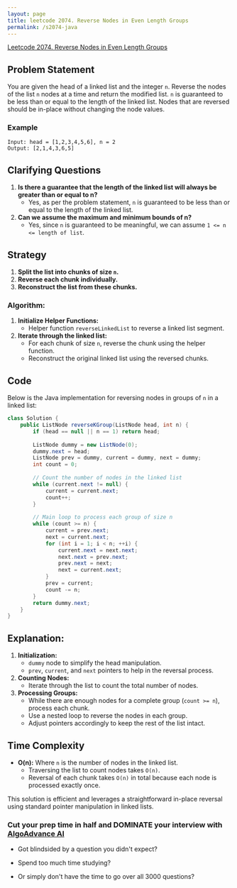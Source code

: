 ```yaml
---
layout: page
title: leetcode 2074. Reverse Nodes in Even Length Groups
permalink: /s2074-java
---
```

[Leetcode 2074. Reverse Nodes in Even Length Groups](https://algoadvance.github.io/algoadvance/l2074)
## Problem Statement
You are given the head of a linked list and the integer `n`. Reverse the nodes of the list `n` nodes at a time and return the modified list. `n` is guaranteed to be less than or equal to the length of the linked list. Nodes that are reversed should be in-place without changing the node values. 

### Example
```
Input: head = [1,2,3,4,5,6], n = 2
Output: [2,1,4,3,6,5]
```

## Clarifying Questions
1. **Is there a guarantee that the length of the linked list will always be greater than or equal to n?**
    - Yes, as per the problem statement, `n` is guaranteed to be less than or equal to the length of the linked list.
2. **Can we assume the maximum and minimum bounds of n?**
    - Yes, since `n` is guaranteed to be meaningful, we can assume `1 <= n <= length of list`.

## Strategy
1. **Split the list into chunks of size `n`.**
2. **Reverse each chunk individually.**
3. **Reconstruct the list from these chunks.**

### Algorithm:
1. **Initialize Helper Functions:**
   - Helper function `reverseLinkedList` to reverse a linked list segment.
2. **Iterate through the linked list:**
   - For each chunk of size `n`, reverse the chunk using the helper function.
   - Reconstruct the original linked list using the reversed chunks.

## Code
Below is the Java implementation for reversing nodes in groups of `n` in a linked list:

```java
class Solution {
    public ListNode reverseKGroup(ListNode head, int n) {
        if (head == null || n == 1) return head;
        
        ListNode dummy = new ListNode(0);
        dummy.next = head;
        ListNode prev = dummy, current = dummy, next = dummy;
        int count = 0;
        
        // Count the number of nodes in the linked list
        while (current.next != null) {
            current = current.next;
            count++;
        }
        
        // Main loop to process each group of size n
        while (count >= n) {
            current = prev.next;
            next = current.next;
            for (int i = 1; i < n; ++i) {
                current.next = next.next;
                next.next = prev.next;
                prev.next = next;
                next = current.next;
            }
            prev = current;
            count -= n;
        }
        return dummy.next;
    }
}
```
## Explanation:
1. **Initialization:**
   - `dummy` node to simplify the head manipulation.
   - `prev`, `current`, and `next` pointers to help in the reversal process.
2. **Counting Nodes:**
   - Iterate through the list to count the total number of nodes.
3. **Processing Groups:**
   - While there are enough nodes for a complete group (`count >= n`), process each chunk.
   - Use a nested loop to reverse the nodes in each group.
   - Adjust pointers accordingly to keep the rest of the list intact.

## Time Complexity
- **O(n):** Where `n` is the number of nodes in the linked list. 
  - Traversing the list to count nodes takes `O(n)`.
  - Reversal of each chunk takes `O(n)` in total because each node is processed exactly once.

This solution is efficient and leverages a straightforward in-place reversal using standard pointer manipulation in linked lists.


### Cut your prep time in half and DOMINATE your interview with [AlgoAdvance AI](https://algoAdvance.com)

- Got blindsided by a question you didn't expect?

- Spend too much time studying?

- Or simply don't have the time to go over all 3000 questions?

